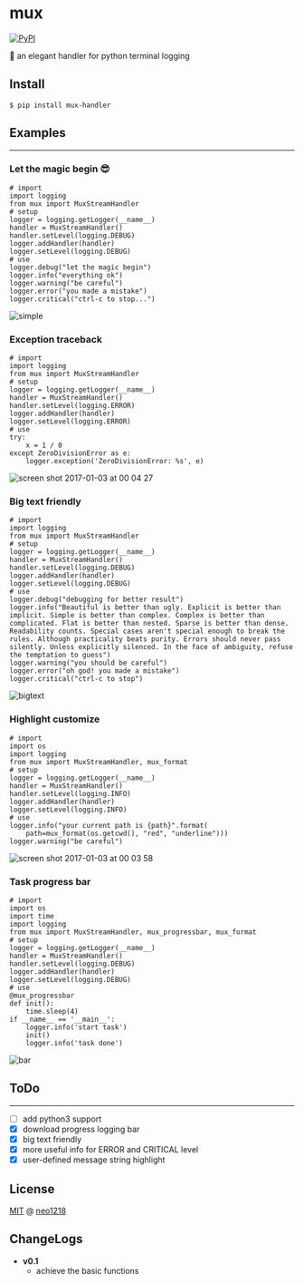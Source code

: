 # mux

[![PyPI](https://img.shields.io/pypi/v/nine.svg)](https://pypi.python.org/pypi/mux-handler/0.1)

💋 an elegant handler for python terminal logging

## Install

    $ pip install mux-handler

## Examples
<hr/>

### Let the magic begin 😎

    # import
    import logging
    from mux import MuxStreamHandler
    # setup
    logger = logging.getLogger(__name__)
    handler = MuxStreamHandler()
    handler.setLevel(logging.DEBUG)
    logger.addHandler(handler)
    logger.setLevel(logging.DEBUG)
    # use
    logger.debug("let the magic begin")
    logger.info("everything ok")
    logger.warning("be careful")
    logger.error("you made a mistake")
    logger.critical("ctrl-c to stop...")

![simple](https://cloud.githubusercontent.com/assets/10671733/21593016/e53ac9e6-d14d-11e6-8b65-499a85095094.png)

### Exception traceback

    # import
    import logging
    from mux import MuxStreamHandler
    # setup
    logger = logging.getLogger(__name__)
    handler = MuxStreamHandler()
    handler.setLevel(logging.ERROR)
    logger.addHandler(handler)
    logger.setLevel(logging.ERROR)
    # use
    try:
        x = 1 / 0
    except ZeroDivisionError as e:
        logger.exception('ZeroDivisionError: %s', e)

![screen shot 2017-01-03 at 00 04 27](https://cloud.githubusercontent.com/assets/10671733/21593024/fbf74f56-d14d-11e6-8955-0b08fd84cbfb.png)

###  Big text friendly

    # import
    import logging
    from mux import MuxStreamHandler
    # setup
    logger = logging.getLogger(__name__)
    handler = MuxStreamHandler()
    handler.setLevel(logging.DEBUG)
    logger.addHandler(handler)
    logger.setLevel(logging.DEBUG)
    # use
    logger.debug("debugging for better result")
    logger.info("Beautiful is better than ugly. Explicit is better than implicit. Simple is better than complex. Complex is better than complicated. Flat is better than nested. Sparse is better than dense. Readability counts. Special cases aren't special enough to break the rules. Although practicality beats purity. Errors should never pass silently. Unless explicitly silenced. In the face of ambiguity, refuse the temptation to guess")
    logger.warning("you should be careful")
    logger.error("oh god! you made a mistake")
    logger.critical("ctrl-c to stop")

![bigtext](https://cloud.githubusercontent.com/assets/10671733/21593033/0e8b2318-d14e-11e6-872a-6887e0c03a6e.png)

### Highlight customize

    # import
    import os
    import logging
    from mux import MuxStreamHandler, mux_format
    # setup
    logger = logging.getLogger(__name__)
    handler = MuxStreamHandler()
    handler.setLevel(logging.INFO)
    logger.addHandler(handler)
    logger.setLevel(logging.INFO)
    # use
    logger.info("your current path is {path}".format(
        path=mux_format(os.getcwd(), "red", "underline")))
    logger.warning("be careful")

![screen shot 2017-01-03 at 00 03 58](https://cloud.githubusercontent.com/assets/10671733/21593163/2cbf7fc2-d14f-11e6-85fb-ab551b3e06a4.png)

### Task progress bar

    # import
    import os
    import time
    import logging
    from mux import MuxStreamHandler, mux_progressbar, mux_format
    # setup
    logger = logging.getLogger(__name__)
    handler = MuxStreamHandler()
    handler.setLevel(logging.DEBUG)
    logger.addHandler(handler)
    logger.setLevel(logging.DEBUG)
    # use
    @mux_progressbar
    def init():
        time.sleep(4)
    if __name__ == '__main__':
        logger.info('start task')
        init()
        logger.info('task done')

![bar](https://cloud.githubusercontent.com/assets/10671733/21593157/19bcd294-d14f-11e6-9720-10caeffba8a6.gif)

## ToDo
<hr/>

+ [ ] add python3 support
+ [x] download progress logging bar
+ [x] big text friendly
+ [x] more useful info for ERROR and CRITICAL level
+ [x] user-defined message string highlight

## License

[MIT](https://github.com/neo1218/mux/blob/master/LICENSE) @ [neo1218](https://github.com/neo1218)

## ChangeLogs

+ **v0.1**
    - achieve the basic functions